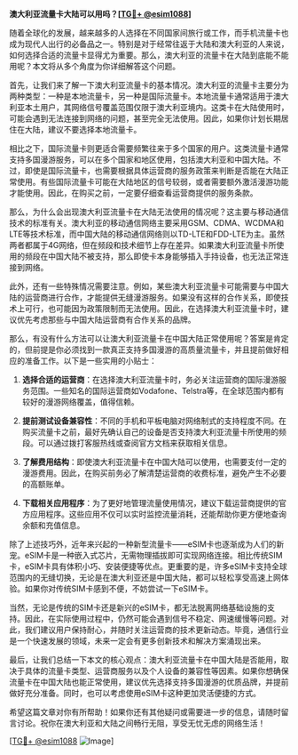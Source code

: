**澳大利亚流量卡大陆可以用吗？[[TG💪+ @esim1088](https://t.me/s/esim1088)]**

随着全球化的发展，越来越多的人选择在不同国家间旅行或工作，而手机流量卡也成为现代人出行的必备品之一。特别是对于经常往返于大陆和澳大利亚的人来说，如何选择合适的流量卡显得尤为重要。那么，澳大利亚的流量卡在大陆到底能不能用呢？本文将从多个角度为你详细解答这个问题。

首先，让我们来了解一下澳大利亚流量卡的基本情况。澳大利亚的流量卡主要分为两种类型：一种是本地流量卡，另一种是国际流量卡。本地流量卡通常适用于澳大利亚本土用户，其网络信号覆盖范围仅限于澳大利亚境内。这类卡在大陆使用时，可能会遇到无法连接到网络的问题，甚至完全无法使用。因此，如果你计划长期居住在大陆，建议不要选择本地流量卡。

相比之下，国际流量卡则更适合需要频繁往来于多个国家的用户。这类流量卡通常支持多国漫游服务，可以在多个国家和地区使用，包括澳大利亚和中国大陆。不过，即使是国际流量卡，也需要根据具体运营商的服务政策来判断是否能在大陆正常使用。有些国际流量卡可能在大陆地区的信号较弱，或者需要额外激活漫游功能才能使用。因此，在购买之前，一定要仔细查看运营商提供的服务条款。

那么，为什么会出现澳大利亚流量卡在大陆无法使用的情况呢？这主要与移动通信技术的标准有关。澳大利亚的移动通信网络主要采用GSM、CDMA、WCDMA和LTE等技术标准，而中国大陆的移动通信网络则以TD-LTE和FDD-LTE为主。虽然两者都属于4G网络，但在频段和技术细节上存在差异。如果澳大利亚流量卡所使用的频段在中国大陆不被支持，那么即使卡本身能够插入手持设备，也无法正常连接到网络。

此外，还有一些特殊情况需要注意。例如，某些澳大利亚流量卡可能需要与中国大陆的运营商进行合作，才能提供无缝漫游服务。如果没有这样的合作关系，即使技术上可行，也可能因为政策限制而无法使用。因此，在选择澳大利亚流量卡时，建议优先考虑那些与中国大陆运营商有合作关系的品牌。

那么，有没有什么方法可以让澳大利亚流量卡在中国大陆正常使用呢？答案是肯定的，但前提是你必须找到一款真正支持多国漫游的高质量流量卡，并且提前做好相应的准备工作。以下是一些实用的小贴士：

1. **选择合适的运营商**：在选择澳大利亚流量卡时，务必关注运营商的国际漫游服务范围。一些知名的国际运营商如Vodafone、Telstra等，在全球范围内都有较好的漫游网络覆盖，值得信赖。

2. **提前测试设备兼容性**：不同的手机和平板电脑对网络制式的支持程度不同。在购买流量卡之前，最好先确认自己的设备是否支持澳大利亚流量卡所使用的频段。可以通过拨打客服热线或查阅官方文档来获取相关信息。

3. **了解费用结构**：即使澳大利亚流量卡在中国大陆可以使用，也需要支付一定的漫游费用。因此，在购买前务必了解清楚运营商的收费标准，避免产生不必要的高额账单。

4. **下载相关应用程序**：为了更好地管理流量使用情况，建议下载运营商提供的官方应用程序。这些应用不仅可以实时监控流量消耗，还能帮助你更方便地查询余额和充值信息。

除了上述技巧外，近年来兴起的一种新型流量卡——eSIM卡也逐渐成为人们的新宠。eSIM卡是一种嵌入式芯片，无需物理插拔即可实现网络连接。相比传统SIM卡，eSIM卡具有体积小巧、安装便捷等优点。更重要的是，许多eSIM卡支持全球范围内的无缝切换，无论是在澳大利亚还是中国大陆，都可以轻松享受高速上网体验。如果你对传统SIM卡感到不便，不妨尝试一下eSIM卡。

当然，无论是传统的SIM卡还是新兴的eSIM卡，都无法脱离网络基础设施的支持。因此，在实际使用过程中，仍然可能会遇到信号不稳定、网速缓慢等问题。对此，我们建议用户保持耐心，并随时关注运营商的技术更新动态。毕竟，通信行业是一个快速发展的领域，未来一定会有更多创新技术和解决方案涌现出来。

最后，让我们总结一下本文的核心观点：澳大利亚流量卡在中国大陆是否能用，取决于具体的流量卡类型、运营商服务以及个人设备的兼容性等因素。如果你想确保流量卡在中国大陆也能正常使用，建议优先选择支持多国漫游的优质品牌，并提前做好充分准备。同时，也可以考虑使用eSIM卡这种更加灵活便捷的方式。

希望这篇文章对你有所帮助！如果你还有其他疑问或需要进一步的信息，请随时留言讨论。祝你在澳大利亚和大陆之间畅行无阻，享受无忧无虑的网络生活！

[[TG💪+ @esim1088](https://t.me/s/esim1088) ![Image](https://i.postimg.cc/4NQfJmqS/Snipaste-2025-05-13-00-14-12.png)]